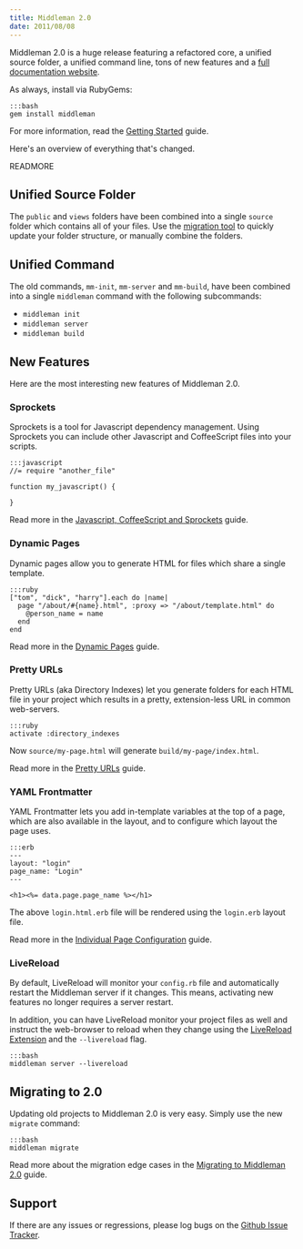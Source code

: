 ```yaml
---
title: Middleman 2.0
date: 2011/08/08
---
```


[full documentation website]: http://middlemanapp.com
[migration tool]: http://middlemanapp.com/guides/migrating
[Javascript, CoffeeScript and Sprockets]: http://middlemanapp.com/guides/coffeescript-sprockets
[Dynamic Pages]: http://middlemanapp.com/guides/dynamic-pages
[Pretty URLs]: http://middlemanapp.com/guides/pretty-urls
[Individual Page Configuration]: http://middlemanapp.com/guides/individual-page-configuration
[LiveReload Extension]: https://github.com/mockko/livereload#readme
[Getting Started]: http://middlemanapp.com/guides/getting-started
[Migrating to Middleman 2.0]: http://middlemanapp.com/guides/migrating
[Github Issue Tracker]: https://github.com/middlemanapp/middleman/issues

Middleman 2.0 is a huge release featuring a refactored core, a unified source folder, a unified command line, tons of new features and a [full documentation website].

As always, install via RubyGems:

    :::bash
    gem install middleman
    
For more information, read the [Getting Started] guide.

Here's an overview of everything that's changed.

READMORE

## Unified Source Folder

The `public` and `views` folders have been combined into a single `source` folder which contains all of your files. Use the [migration tool] to quickly update your folder structure, or manually combine the folders.

## Unified Command

The old commands, `mm-init`, `mm-server` and `mm-build`, have been combined into a single `middleman` command with the following subcommands:

* `middleman init`
* `middleman server`
* `middleman build`

## New Features

Here are the most interesting new features of Middleman 2.0.

### Sprockets

Sprockets is a tool for Javascript dependency management. Using Sprockets you can include other Javascript and CoffeeScript files into your scripts. 

    :::javascript
    //= require "another_file"
    
    function my_javascript() {
      
    }
    
Read more in the [Javascript, CoffeeScript and Sprockets] guide.

### Dynamic Pages

Dynamic pages allow you to generate HTML for files which share a single template. 

    :::ruby
    ["tom", "dick", "harry"].each do |name|
      page "/about/#{name}.html", :proxy => "/about/template.html" do
        @person_name = name
      end
    end

Read more in the [Dynamic Pages] guide.

### Pretty URLs

Pretty URLs (aka Directory Indexes) let you generate folders for each HTML file in your project which results in a pretty, extension-less URL in common web-servers.

    :::ruby
    activate :directory_indexes

Now `source/my-page.html` will generate `build/my-page/index.html`.

Read more in the [Pretty URLs] guide.

### YAML Frontmatter

YAML Frontmatter lets you add in-template variables at the top of a page, which are also available in the layout, and to configure which layout the page uses.

    :::erb
    ---
    layout: "login"
    page_name: "Login"
    ---
    
    <h1><%= data.page.page_name %></h1>

The above `login.html.erb` file will be rendered using the `login.erb` layout file.

Read more in the [Individual Page Configuration] guide.

### LiveReload

By default, LiveReload will monitor your `config.rb` file and automatically restart the Middleman server if it changes. This means, activating new features no longer requires a server restart.

In addition, you can have LiveReload monitor your project files as well and instruct the web-browser to reload when they change using the [LiveReload Extension] and the `--livereload` flag.

    :::bash
    middleman server --livereload

## Migrating to 2.0

Updating old projects to Middleman 2.0 is very easy. Simply use the new `migrate` command:

    :::bash
    middleman migrate

Read more about the migration edge cases in the [Migrating to Middleman 2.0] guide.

## Support

If there are any issues or regressions, please log bugs on the [Github Issue Tracker].